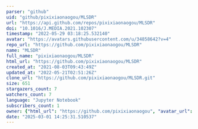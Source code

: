 ```yaml
---
parser: "github"
uid: "github/pixixiaonaogou/MLSDR"
url: "https://api.github.com/repos/pixixiaonaogou/MLSDR"
doi: "10.1016/J.MEDIA.2021.102307"
timestamp: "2022-05-29 03:18:25.532140"
avatar: "https://avatars.githubusercontent.com/u/34858642?v=4"
repo_url: "https://github.com/pixixiaonaogou/MLSDR"
name: "MLSDR"
full_name: "pixixiaonaogou/MLSDR"
html_url: "https://github.com/pixixiaonaogou/MLSDR"
created_at: "2021-08-03T09:43:49Z"
updated_at: "2022-05-21T02:51:26Z"
clone_url: "https://github.com/pixixiaonaogou/MLSDR.git"
size: 651
stargazers_count: 7
watchers_count: 7
language: "Jupyter Notebook"
subscribers_count: 1
owner: {"html_url": "https://github.com/pixixiaonaogou", "avatar_url": "https://avatars.githubusercontent.com/u/34858642?v=4", "login": "pixixiaonaogou", "type": "User"}
date: "2025-03-01 14:25:31.510537"
---
```

